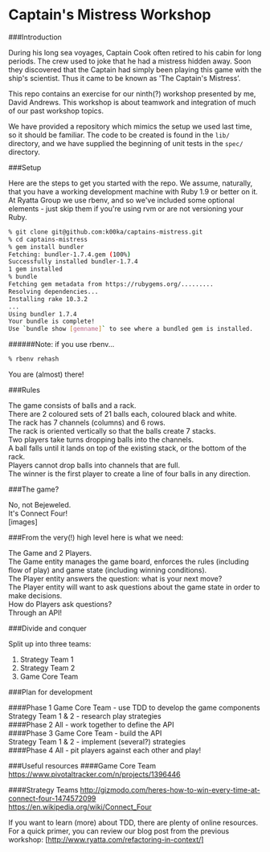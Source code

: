 Captain's Mistress Workshop
===========================

###Introduction

During his long sea voyages, Captain Cook often retired to his cabin for long periods. The crew used to joke that he had a mistress hidden away. Soon they discovered that the Captain had simply been playing this game with the ship's scientist. Thus it came to be known as 'The Captain's Mistress’.

This repo contains an exercise for our ninth(?) workshop presented by me, David Andrews. This workshop is about teamwork and integration of much of our past workshop topics.

We have provided a repository which mimics the setup we used last time, so it should be familiar. The code to be created is found in the ``lib/`` directory, and we have supplied the beginning of unit tests in the ``spec/`` directory.

###Setup

Here are the steps to get you started with the repo. We assume, naturally, that you have a working development machine with Ruby 1.9 or better on it. At Ryatta Group we use rbenv, and so we've included some optional elements - just skip them if you're using rvm or are not versioning your Ruby.

```sh
% git clone git@github.com:k00ka/captains-mistress.git
% cd captains-mistress
% gem install bundler
Fetching: bundler-1.7.4.gem (100%)
Successfully installed bundler-1.7.4
1 gem installed
% bundle
Fetching gem metadata from https://rubygems.org/.........
Resolving dependencies...
Installing rake 10.3.2
...
Using bundler 1.7.4
Your bundle is complete!
Use `bundle show [gemname]` to see where a bundled gem is installed.
```
######Note: if you use rbenv...
```sh
% rbenv rehash
```
You are (almost) there!

###Rules

The game consists of balls and a rack.  
There are 2 coloured sets of 21 balls each, coloured black and white.  
The rack has 7 channels (columns) and 6 rows.  
The rack is oriented vertically so that the balls create 7 stacks.  
Two players take turns dropping balls into the channels.  
A ball falls until it lands on top of the existing stack, or the bottom of the rack.  
Players cannot drop balls into channels that are full.  
The winner is the first player to create a line of four balls in any direction.  

###The game?

No, not Bejeweled.  
It's Connect Four!  
[images]  

###From the very(!) high level here is what we need:

The Game and 2 Players.  
The Game entity manages the game board, enforces the rules (including flow of play) and game state (including winning conditions).  
The Player entity answers the question: what is your next move?  
The Player entity will want to ask questions about the game state in order to make decisions.  
How do Players ask questions?  
Through an API!  

###Divide and conquer

Split up into three teams:

1. Strategy Team 1  
1. Strategy Team 2  
1. Game Core Team  

###Plan for development

####Phase 1 
Game Core Team - use TDD to develop the game components  
Strategy Team 1 & 2 - research play strategies  
####Phase 2 
All - work together to define the API  
####Phase 3 
Game Core Team - build the API  
Strategy Team 1 & 2 - implement (several?) strategies  
####Phase 4 
All - pit players against each other and play!  


###Useful resources
####Game Core Team 
https://www.pivotaltracker.com/n/projects/1396446  

####Strategy Teams 
http://gizmodo.com/heres-how-to-win-every-time-at-connect-four-1474572099  
https://en.wikipedia.org/wiki/Connect_Four  


If you want to learn (more) about TDD, there are plenty of online resources. For a quick primer, you can review our blog post from the previous workshop: [http://www.ryatta.com/refactoring-in-context/] 
